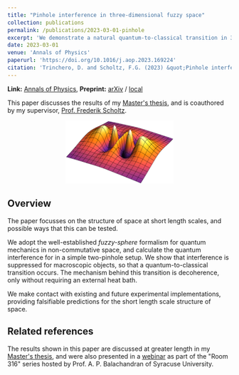 ```yaml
---
title: "Pinhole interference in three-dimensional fuzzy space"
collection: publications
permalink: /publications/2023-03-01-pinhole
excerpt: 'We demonstrate a natural quantum-to-classical transition in 3D fuzzy sphere quantum mechanics.'
date: 2023-03-01
venue: 'Annals of Physics'
paperurl: 'https://doi.org/10.1016/j.aop.2023.169224'
citation: 'Trinchero, D. and Scholtz, F.G. (2023) &quot;Pinhole interference in three-dimensional fuzzy space&quot;, <i>Annals of Physics</i>, 450, p. 169224.'
---
```


**Link:** [Annals of Physics](https://doi.org/10.1016/j.aop.2023.169224),
**Preprint:** [arXiv](https://doi.org/10.48550/arXiv.2212.01449) / [local](/files/pinhole_arXiv.pdf)

This paper discusses the results of my [Master's thesis](https://doi.org/10019.1/126944),
and is coauthored by my supervisor,
[Prof. Frederik Scholtz](https://scholar.google.com/citations?user=f5bmW68AAAAJ&hl=en).

<center>
<img src="/images/file_previews/pinhole.png" width="48%">
</center>

## Overview

The paper focusses on the structure of space at short length scales, and possible ways that
this can be tested.

We adopt the well-established *fuzzy-sphere* formalism for quantum mechanics in non-commutative
space, and calculate the quantum interference for in a simple two-pinhole setup. We show that
interference is suppressed for macroscopic objects, so that a quantum-to-classical transition
occurs. The mechanism behind this transition is decoherence, only without requiring an external
heat bath.

We make contact with existing and future experimental implementations, providing falsifiable
predictions for the short length scale structure of space.

## Related references

The results shown in this paper are discussed at greater length in my [Master's
thesis](https://doi.org/10019.1/126944), and were also presented in a
[webinar](/talks/2023-09-01-syracuse) as part of the "Room 316" series hosted by Prof. A. P.
Balachandran of Syracuse University.
